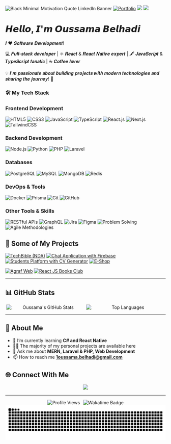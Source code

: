 ![Black Minimal Motivation Quote LinkedIn Banner](https://user-images.githubusercontent.com/91610919/217021561-2300a7e8-0877-4928-b53d-23b8e1b46543.png)
[![Portfolio](https://img.shields.io/badge/-Portfolio-%23000000?style=flat-square&logo=googlechrome&logoColor=ffffff)](https://oussama-belhadi.me) [![](https://img.shields.io/badge/-@oussama_belhadi-%231DA1F2?style=flat-square&logo=twitter&logoColor=ffffff)](https://twitter.com/oussama_belhadi) [![](https://img.shields.io/badge/-@Zorous-%23181717?style=flat-square&logo=github)](https://github.com/Zorous)


# 𝙃𝙚𝙡𝙡𝙤, 𝙄'𝙢 𝙊𝙪𝙨𝙨𝙖𝙢𝙖 𝘽𝙚𝙡𝙝𝙖𝙙𝙞  

 

𝑰 ❤️ 𝑺𝒐𝒇𝒕𝒘𝒂𝒓𝒆 𝑫𝒆𝒗𝒆𝒍𝒐𝒑𝒎𝒆𝒏𝒕!

💻 𝑭𝒖𝒍𝒍-𝒔𝒕𝒂𝒄𝒌 𝒅𝒆𝒗𝒆𝒍𝒐𝒑𝒆𝒓 | ⚛ 𝑹𝒆𝒂𝒄𝒕 & 𝑹𝒆𝒂𝒄𝒕 𝑵𝒂𝒕𝒊𝒗𝒆 𝒆𝒙𝒑𝒆𝒓𝒕 | 🖋 𝑱𝒂𝒗𝒂𝑺𝒄𝒓𝒊𝒑𝒕 & 𝑻𝒚𝒑𝒆𝑺𝒄𝒓𝒊𝒑𝒕 𝒇𝒂𝒏𝒂𝒕𝒊𝒄 | ☕ 𝑪𝒐𝒇𝒇𝒆𝒆 𝒍𝒐𝒗𝒆𝒓  

💡 𝑰'𝒎 𝒑𝒂𝒔𝒔𝒊𝒐𝒏𝒂𝒕𝒆 𝒂𝒃𝒐𝒖𝒕 𝒃𝒖𝒊𝒍𝒅𝒊𝒏𝒈 𝒑𝒓𝒐𝒋𝒆𝒄𝒕𝒔 𝒘𝒊𝒕𝒉 𝒎𝒐𝒅𝒆𝒓𝒏 𝒕𝒆𝒄𝒉𝒏𝒐𝒍𝒐𝒈𝒊𝒆𝒔 𝒂𝒏𝒅 𝒔𝒉𝒂𝒓𝒊𝒏𝒈 𝒕𝒉𝒆 𝒋𝒐𝒖𝒓𝒏𝒆𝒚! 🚀



### 🛠 My Tech Stack  
###
### **Frontend Development**  
![HTML5](https://img.shields.io/badge/-HTML5-%23E44D27?style=flat-square&logo=html5&logoColor=ffffff) 
![CSS3](https://img.shields.io/badge/-CSS3-%231572B6?style=flat-square&logo=css3) 
![JavaScript](https://img.shields.io/badge/-JavaScript-%23F7DF1C?style=flat-square&logo=javascript&logoColor=000000&labelColor=%23F7DF1C&color=%23FFCE5A) 
![TypeScript](https://img.shields.io/badge/-TypeScript-007ACC?style=flat-square&logo=typescript&logoColor=white) 
![React.js](https://img.shields.io/badge/-React.js-%23282C34?style=flat-square&logo=react) 
![Next.js](https://img.shields.io/badge/-Next.js-%23000000?style=flat-square&logo=nextdotjs) 
![TailwindCSS](https://img.shields.io/badge/-TailwindCSS-%231a202c?style=flat-square&logo=tailwind-css)  

### **Backend Development**  
![Node.js](https://img.shields.io/badge/-Node.js-%23339933?style=flat-square&logo=node.js&logoColor=ffffff) 
![Python](https://img.shields.io/badge/-Python-%233776AB?style=flat-square&logo=python&logoColor=ffffff) 
![PHP](https://img.shields.io/badge/-PHP-777BB4?style=flat-square&logo=php&logoColor=ffffff) 
![Laravel](https://img.shields.io/badge/-Laravel-%23FF2D20?style=flat-square&logo=laravel&logoColor=ffffff)  

### **Databases**  
![PostgreSQL](https://img.shields.io/badge/-PostgreSQL-%23336791?style=flat-square&logo=postgresql&logoColor=ffffff) 
![MySQL](https://img.shields.io/badge/-MySQL-%234479A1?style=flat-square&logo=mysql&logoColor=ffffff) 
![MongoDB](https://img.shields.io/badge/-MongoDB-%2347A248?style=flat-square&logo=mongodb&logoColor=ffffff) 
![Redis](https://img.shields.io/badge/-Redis-%23DC382D?style=flat-square&logo=redis&logoColor=ffffff)  

### **DevOps & Tools**  
![Docker](https://img.shields.io/badge/-Docker-%232496ED?style=flat-square&logo=docker&logoColor=white) 
![Prisma](https://img.shields.io/badge/-Prisma-%232D3748?style=flat-square&logo=prisma) 
![Git](https://img.shields.io/badge/-Git-%23F05032?style=flat-square&logo=git&logoColor=ffffff) 
![GitHub](https://img.shields.io/badge/-GitHub-%23181717?style=flat-square&logo=github)  

### **Other Tools & Skills**  
![RESTful APIs](https://img.shields.io/badge/-RESTful%20APIs-%2320232a?style=flat-square) 
![GraphQL](https://img.shields.io/badge/-GraphQL-%23E10098?style=flat-square&logo=graphql) 
![Jira](https://img.shields.io/badge/-Jira-%230052CC?style=flat-square&logo=jira-software) 
![Figma](https://img.shields.io/badge/-Figma-%23F24E1E?style=flat-square&logo=figma&logoColor=ffffff) 
![Problem Solving](https://img.shields.io/badge/-Problem%20Solving-%2320232a?style=flat-square) 
![Agile Methodologies](https://img.shields.io/badge/-Agile%20Methodologies-%2320232a?style=flat-square)  



## 🚀 Some of My Projects
[![TechBible (NDA)](https://svg.bookmark.style/api?url=https://github.com/Zorous/TechBible-NDA-.git&mode=dark&style=horizontal)](https://github.com/Zorous/TechBible-NDA-.git)
[![Chat Application with Firebase](https://svg.bookmark.style/api?url=https://github.com/Zorous/chat_application_with_firebase.git&mode=dark&style=horizontal)](https://github.com/Zorous/chat_application_with_firebase.git)
[![Students Platform with CV Generator](https://svg.bookmark.style/api?url=https://github.com/Zorous/Students_Plateform_with_CV_Generator.git&mode=dark&style=horizontal)](https://github.com/Zorous/Students_Plateform_with_CV_Generator.git)
[![E-Shop](https://svg.bookmark.style/api?url=https://github.com/Zorous/E-Shop.git&mode=dark&style=horizontal)](https://github.com/Zorous/E-Shop.git)


[![Agraf Web](https://svg.bookmark.style/api?url=https://github.com/Zorous/agraf-web&mode=dark&style=horizontal)](https://github.com/Zorous/agraf-web)
[![React JS Books Club](https://svg.bookmark.style/api?url=https://github.com/Zorous/React-JS-Books-App&mode=dark&style=horizontal)](https://github.com/Zorous/React-JS-Books-App)

---

## 📊 GitHub Stats

<div align="center">
  <img src="https://github-readme-stats.vercel.app/api?username=Zorous&show_icons=true&theme=midnight-purple&count_private=true&cache_seconds=1800" alt="Oussama's GitHub Stats" style="display:inline-block; width:49%;" />
  <img src="https://github-readme-stats.vercel.app/api/top-langs/?username=Zorous&theme=midnight-purple&layout=compact" alt="Top Languages" style="display:inline-block; width:49%;" />
</div>

---

## 🌱 About Me

- 🌱 I’m currently learning **C# and React Native**  
- 👨‍💻 The majority of my personal projects are available here  
- 💬 Ask me about **MERN, Laravel & PHP, Web Development**  
- 📫 How to reach me **1oussama.belhadi@gmail.com**



## 🌐 Connect With Me

<div align="center">
  <a href="https://www.linkedin.com/in/oussama-belhadi/" target="_blank">
    <img src="https://img.shields.io/static/v1?message=LinkedIn&logo=linkedin&label=&color=0077B5&logoColor=white&style=for-the-badge" height="35" />
  </a>
</div>

---

<div align="center" style="display: flex; justify-content: center;">
  <img src="https://komarev.com/ghpvc/?username=Zorous&color=A109C5" alt="Profile Views" style="margin-right:10px;" />
  <img src="https://wakatime.com/badge/user/018d3b7b-b0a0-4749-bd25-8190f66f3c83.svg" alt="Wakatime Badge" />
</div>

<div align="center">
  <img src="https://raw.githubusercontent.com/Vann-Dev/Vann-Dev/output/snake.svg" alt="Snake Animation" />
</div>
